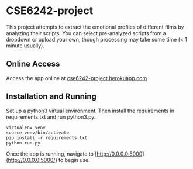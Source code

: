 # CSE6242-project
This project attempts to extract the emotional profiles of different films by analyzing their scripts. You can select pre-analyzed scripts from a dropdown or upload your own, though processing may take some time (< 1 minute usually).
## Online Access
Access the app online at [cse6242-project.herokuapp.com](https://cse6242-project.herokuapp.com/)
## Installation and Running
Set up a python3 virtual environment. Then install the requirements in requirements.txt and run python3.py.
```
virtualenv venv
source venv/bin/activate
pip install -r requirements.txt
python run.py
```
Once the app is running, navigate to [http://0.0.0.0:5000](http://0.0.0.0:5000/) to begin use.
